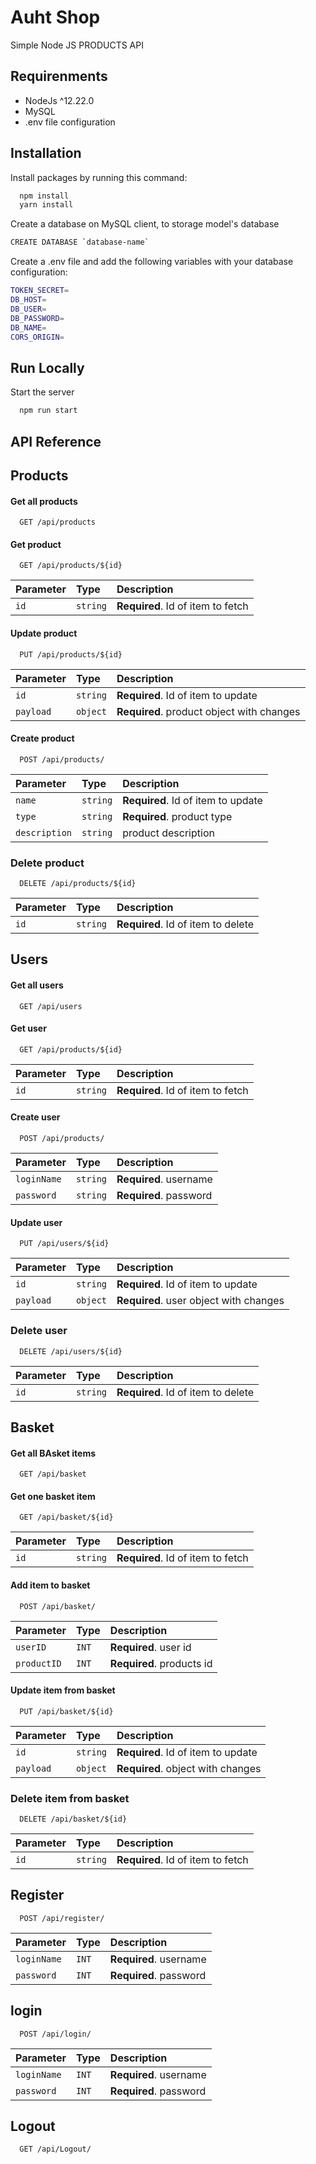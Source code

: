 
# Auht Shop

Simple Node JS PRODUCTS API




## Requirenments

- NodeJs ^12.22.0
- MySQL
- .env file configuration


## Installation

Install packages by running this command:
```bash
  npm install
  yarn install
```
Create a database on MySQL client, to storage model's database

```bash
CREATE DATABASE `database-name`
```

Create a .env file and add the following variables with your
database configuration:
```bash
TOKEN_SECRET=
DB_HOST=
DB_USER=
DB_PASSWORD=
DB_NAME=
CORS_ORIGIN=
``` 


## Run Locally

Start the server

```bash
  npm run start
```


## API Reference

## Products

#### Get all products

```http
  GET /api/products
```

#### Get product

```http
  GET /api/products/${id}
```

| Parameter | Type     | Description                       |
| :-------- | :------- | :-------------------------------- |
| `id`      | `string` | **Required**. Id of item to fetch |

#### Update product

```http
  PUT /api/products/${id}
```

| Parameter | Type     | Description                       |
| :-------- | :------- | :-------------------------------- |
| `id`      | `string` | **Required**. Id of item to update |
| `payload` | `object` | **Required**. product object with changes |


#### Create product

```http
  POST /api/products/
```

| Parameter | Type     | Description                       |
| :-------- | :------- | :-------------------------------- |
| `name`      | `string` | **Required**. Id of item to update |
| `type` | `string` | **Required**. product type |
| `description` | `string` | product description |


### Delete product

```http
  DELETE /api/products/${id}
```

| Parameter | Type     | Description                       |
| :-------- | :------- | :-------------------------------- |
| `id`      | `string` | **Required**. Id of item to delete |

## Users

#### Get all users

```http
  GET /api/users
```

#### Get user

```http
  GET /api/products/${id}
```

| Parameter | Type     | Description                       |
| :-------- | :------- | :-------------------------------- |
| `id`      | `string` | **Required**. Id of item to fetch |

#### Create user

```http
  POST /api/products/
```

| Parameter | Type     | Description                       |
| :-------- | :------- | :-------------------------------- |
| `loginName`      | `string` | **Required**. username |
| `password` | `string` | **Required**. password |


#### Update user

```http
  PUT /api/users/${id}
```

| Parameter | Type     | Description                       |
| :-------- | :------- | :-------------------------------- |
| `id`      | `string` | **Required**. Id of item to update |
| `payload` | `object` | **Required**. user object with changes |

### Delete user

```http
  DELETE /api/users/${id}
```

| Parameter | Type     | Description                       |
| :-------- | :------- | :-------------------------------- |
| `id`      | `string` | **Required**. Id of item to delete |

## Basket

#### Get all BAsket items

```http
  GET /api/basket
```

#### Get one basket item

```http
  GET /api/basket/${id}
```

| Parameter | Type     | Description                       |
| :-------- | :------- | :-------------------------------- |
| `id`      | `string` | **Required**. Id of item to fetch |

#### Add item to basket

```http
  POST /api/basket/
```

| Parameter | Type     | Description                       |
| :-------- | :------- | :-------------------------------- |
| `userID`      | `INT` | **Required**. user id |
| `productID` | `INT` | **Required**. products id |


#### Update item from basket

```http
  PUT /api/basket/${id}
```

| Parameter | Type     | Description                       |
| :-------- | :------- | :-------------------------------- |
| `id`      | `string` | **Required**. Id of item to update |
| `payload` | `object` | **Required**. object with changes |

### Delete item from basket

```http
  DELETE /api/basket/${id}
```

| Parameter | Type     | Description                       |
| :-------- | :------- | :-------------------------------- |
| `id`      | `string` | **Required**. Id of item to fetch |

## Register

```http
  POST /api/register/
```

| Parameter | Type     | Description                       |
| :-------- | :------- | :-------------------------------- |
| `loginName`      | `INT` | **Required**. username |
| `password` | `INT` | **Required**. password |

## login

```http
  POST /api/login/
```

| Parameter | Type     | Description                       |
| :-------- | :------- | :-------------------------------- |
| `loginName`      | `INT` | **Required**. username |
| `password` | `INT` | **Required**. password |

## Logout

```http
  GET /api/Logout/
```
